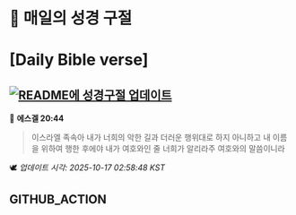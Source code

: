 # 🙏 매일의 성경 구절
# [Daily Bible verse]
## [![README에 성경구절 업데이트](https://github.com/DONGSUKA/first_test/actions/workflows/update-readme-bible.yml/badge.svg)](https://github.com/DONGSUKA/first_test/actions/workflows/update-readme-bible.yml)
<!-- START_BIBLE_VERSE -->
📖 **에스겔 20:44**
> 이스라엘 족속아 내가 너희의 악한 길과 더러운 행위대로 하지 아니하고 내 이름을 위하여 행한 후에야 내가 여호와인 줄 너희가 알리라주 여호와의 말씀이니라

🕊️ _업데이트 시각: 2025-10-17 02:58:48 KST_
  <!-- END_BIBLE_VERSE -->
## GITHUB_ACTION
